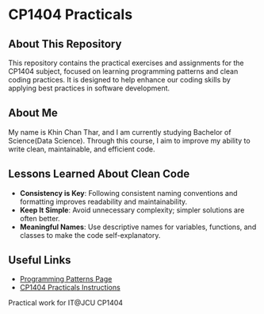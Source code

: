 # CP1404 Practicals

## About This Repository
This repository contains the practical exercises and assignments for the CP1404 subject, focused on learning programming patterns and clean coding practices. It is designed to help enhance our coding skills by applying best practices in software development.

## About Me
My name is Khin Chan Thar, and I am currently studying Bachelor of Science(Data Science). Through this course, I aim to improve my ability to write clean, maintainable, and efficient code.

## Lessons Learned About Clean Code
- **Consistency is Key**: Following consistent naming conventions and formatting improves readability and maintainability.
- **Keep It Simple**: Avoid unnecessary complexity; simpler solutions are often better.
- **Meaningful Names**: Use descriptive names for variables, functions, and classes to make the code self-explanatory.

## Useful Links
- [Programming Patterns Page](https://github.com/CP1404/ProgrammingPatterns)
- [CP1404 Practicals Instructions](https://github.com/CP1404/Practicals)

Practical work for IT@JCU CP1404
